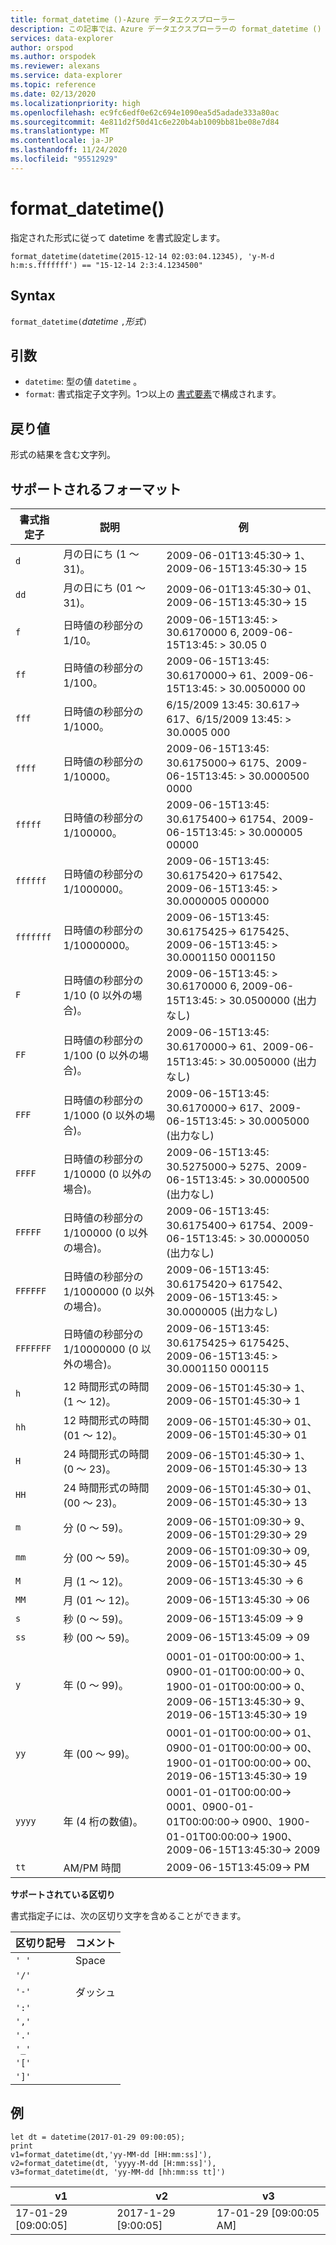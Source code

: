 ```yaml
---
title: format_datetime ()-Azure データエクスプローラー
description: この記事では、Azure データエクスプローラーの format_datetime () について説明します。
services: data-explorer
author: orspod
ms.author: orspodek
ms.reviewer: alexans
ms.service: data-explorer
ms.topic: reference
ms.date: 02/13/2020
ms.localizationpriority: high
ms.openlocfilehash: ec9fc6edf0e62c694e1090ea5d5adade333a80ac
ms.sourcegitcommit: 4e811d2f50d41c6e220b4ab1009bb81be08e7d84
ms.translationtype: MT
ms.contentlocale: ja-JP
ms.lasthandoff: 11/24/2020
ms.locfileid: "95512929"
---
```

# <a name="format_datetime"></a>format_datetime()

指定された形式に従って datetime を書式設定します。

```kusto
format_datetime(datetime(2015-12-14 02:03:04.12345), 'y-M-d h:m:s.fffffff') == "15-12-14 2:3:4.1234500"
```

## <a name="syntax"></a>Syntax

`format_datetime(`*datetime* `,`*形式*`)`

## <a name="arguments"></a>引数

* `datetime`: 型の値 `datetime` 。
* `format`: 書式指定子文字列。1つ以上の [書式要素](#supported-formats)で構成されます。

## <a name="returns"></a>戻り値

形式の結果を含む文字列。

## <a name="supported-formats"></a>サポートされるフォーマット

|書式指定子   |説明    |例
|---|---|---
|`d`    |月の日にち (1 ～ 31)。 | 2009-06-01T13:45:30-> 1、2009-06-15T13:45:30-> 15
|`dd`   |月の日にち (01 ～ 31)。| 2009-06-01T13:45:30-> 01、2009-06-15T13:45:30-> 15
|`f`    |日時値の秒部分の 1/10。 |2009-06-15T13:45: > 30.6170000 6, 2009-06-15T13:45: > 30.05 0
|`ff`   |日時値の秒部分の 1/100。 |2009-06-15T13:45: 30.6170000-> 61、2009-06-15T13:45: > 30.0050000 00
|`fff`  |日時値の秒部分の 1/1000。 |6/15/2009 13:45: 30.617-> 617、6/15/2009 13:45: > 30.0005 000
|`ffff` |日時値の秒部分の 1/10000。 |2009-06-15T13:45: 30.6175000-> 6175、2009-06-15T13:45: > 30.0000500 0000
|`fffff`    |日時値の秒部分の 1/100000。 |2009-06-15T13:45: 30.6175400-> 61754、2009-06-15T13:45: > 30.000005 00000
|`ffffff`   |日時値の秒部分の 1/1000000。 |2009-06-15T13:45: 30.6175420-> 617542、2009-06-15T13:45: > 30.0000005 000000
|`fffffff`  |日時値の秒部分の 1/10000000。 |2009-06-15T13:45: 30.6175425-> 6175425、2009-06-15T13:45: > 30.0001150 0001150
|`F`    |日時値の秒部分の 1/10 (0 以外の場合)。 |2009-06-15T13:45: > 30.6170000 6, 2009-06-15T13:45: > 30.0500000 (出力なし)
|`FF`   |日時値の秒部分の 1/100 (0 以外の場合)。 |2009-06-15T13:45: 30.6170000-> 61、2009-06-15T13:45: > 30.0050000 (出力なし)
|`FFF`  |日時値の秒部分の 1/1000 (0 以外の場合)。 |2009-06-15T13:45: 30.6170000-> 617、2009-06-15T13:45: > 30.0005000 (出力なし)
|`FFFF` |日時値の秒部分の 1/10000 (0 以外の場合)。 |2009-06-15T13:45: 30.5275000-> 5275、2009-06-15T13:45: > 30.0000500 (出力なし)
|`FFFFF`    |日時値の秒部分の 1/100000 (0 以外の場合)。 |2009-06-15T13:45: 30.6175400-> 61754、2009-06-15T13:45: > 30.0000050 (出力なし)
|`FFFFFF`   |日時値の秒部分の 1/1000000 (0 以外の場合)。 |2009-06-15T13:45: 30.6175420-> 617542、2009-06-15T13:45: > 30.0000005 (出力なし)
|`FFFFFFF`  |日時値の秒部分の 1/10000000 (0 以外の場合)。 |2009-06-15T13:45: 30.6175425-> 6175425、2009-06-15T13:45: > 30.0001150 000115
|`h`    |12 時間形式の時間 (1 ～ 12)。 |2009-06-15T01:45:30-> 1、2009-06-15T01:45:30-> 1
|`hh`   |12 時間形式の時間 (01 ～ 12)。 |2009-06-15T01:45:30-> 01、2009-06-15T01:45:30-> 01
|`H`    |24 時間形式の時間 (0 ～ 23)。 |2009-06-15T01:45:30-> 1、2009-06-15T01:45:30-> 13
|`HH`   |24 時間形式の時間 (00 ～ 23)。 |2009-06-15T01:45:30-> 01、2009-06-15T01:45:30-> 13
|`m`    |分 (0 ～ 59)。 |2009-06-15T01:09:30-> 9、2009-06-15T01:29:30-> 29
|`mm`   |分 (00 ～ 59)。 |2009-06-15T01:09:30-> 09, 2009-06-15T01:45:30-> 45
|`M`    |月 (1 ～ 12)。 |2009-06-15T13:45:30 -> 6
|`MM`   |月 (01 ～ 12)。|2009-06-15T13:45:30 -> 06
|`s`    |秒 (0 ～ 59)。 |2009-06-15T13:45:09 -> 9
|`ss`   |秒 (00 ～ 59)。 |2009-06-15T13:45:09 -> 09
|`y`    |年 (0 ～ 99)。 |0001-01-01T00:00:00-> 1、0900-01-01T00:00:00-> 0、1900-01-01T00:00:00-> 0、2009-06-15T13:45:30-> 9、2019-06-15T13:45:30-> 19
|`yy`   |年 (00 ～ 99)。 | 0001-01-01T00:00:00-> 01、0900-01-01T00:00:00-> 00、1900-01-01T00:00:00-> 00、2019-06-15T13:45:30-> 19
|`yyyy` |年 (4 桁の数値)。 | 0001-01-01T00:00:00-> 0001、0900-01-01T00:00:00-> 0900、1900-01-01T00:00:00-> 1900、2009-06-15T13:45:30-> 2009
|`tt`   |AM/PM 時間 |2009-06-15T13:45:09-> PM

**サポートされている区切り**

書式指定子には、次の区切り文字を含めることができます。

|区切り記号|コメント|
|---------|-------|
|`' '`| Space|
|`'/'`||
|`'-'`|ダッシュ|
|`':'`||
|`','`||
|`'.'`||
|`'_'`||
|`'['`||
|`']'`||

## <a name="examples"></a>例

<!-- csl: https://help.kusto.windows.net/Samples -->
```kusto
let dt = datetime(2017-01-29 09:00:05);
print 
v1=format_datetime(dt,'yy-MM-dd [HH:mm:ss]'), 
v2=format_datetime(dt, 'yyyy-M-dd [H:mm:ss]'),
v3=format_datetime(dt, 'yy-MM-dd [hh:mm:ss tt]')
```

|v1|v2|v3|
|---|---|---|
|17-01-29 [09:00:05]|2017-1-29 [9:00:05]|17-01-29 [09:00:05 AM]|
